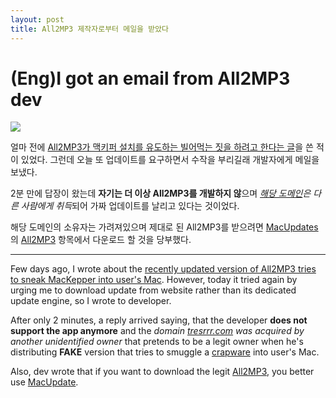 ```yaml
---
layout: post
title: All2MP3 제작자로부터 메일을 받았다
---
```

# (Eng)I got an email from All2MP3 dev

![](/Resources/2016-06-25/fromall2mp3dev.png)

얼마 전에 [All2MP3가 맥키퍼 설치를 유도하는 빌어먹는 짓을 하려고 한다는 글](http://canorus.github.io//2016/06/20/All2MP3_and_mackeeper/)을 쓴 적이 있었다. 그런데 오늘 또 업데이트를 요구하면서 수작을 부리길래 개발자에게 메일을 보냈다.

2분 만에 답장이 왔는데 **자기는 더 이상 All2MP3를 개발하지 않**으며 *[해당 도메인](http://tresrr.com)은 다른 사람에게 취득*되어 가짜 업데이트를 날리고 있다는 것이었다.

해당 도메인의 소유자는 가려져있으며 제대로 된 All2MP3를 받으려면 [MacUpdates](http://www.macupdate.com/)의 [All2MP3](https://www.macupdate.com/app/mac/27103/all2mp3/download) 항목에서 다운로드 할 것을 당부했다.

- - -

Few days ago, I wrote about the [recently updated version of All2MP3 tries to sneak MacKepper into user's Mac](http://canorus.github.io//2016/06/20/All2MP3_and_mackeeper/). However, today it tried again by urging me to download update from website rather than its dedicated update engine, so I wrote to developer.

After only 2 minutes, a reply arrived saying, that the developer **does not support the app anymore** and the *domain [tresrrr.com](http://tresrrr.com) was acquired by another unidentified owner* that pretends to be a legit owner when he's distributing **FAKE** version that tries to smuggle a [crapware](https://mackeeper.com) into user's Mac.

Also, dev wrote that if you want to download the legit [All2MP3](https://www.macupdate.com/app/mac/27103/all2mp3/download), you better use [MacUpdate](http://www.macupdate.com).